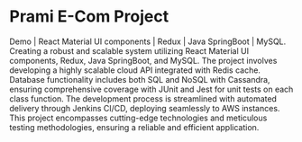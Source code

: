 # Prami E-Com Project
Demo | React Material UI components | Redux | Java SpringBoot | MySQL.
Creating a robust and scalable system utilizing React Material UI components, Redux, Java SpringBoot, and MySQL. The project involves developing a highly scalable cloud API integrated with Redis cache. Database functionality includes both SQL and NoSQL with Cassandra, ensuring comprehensive coverage with JUnit and Jest for unit tests on each class function. The development process is streamlined with automated delivery through Jenkins CI/CD, deploying seamlessly to AWS instances. This project encompasses cutting-edge technologies and meticulous testing methodologies, ensuring a reliable and efficient application.

